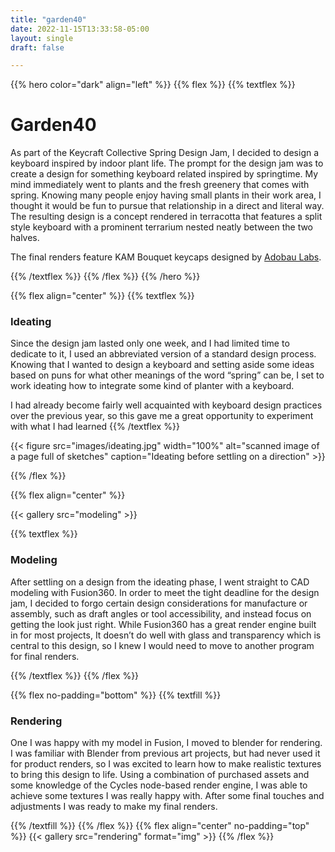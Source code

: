 ```yaml
---
title: "garden40"
date: 2022-11-15T13:33:58-05:00
layout: single
draft: false

---
```

{{% hero color="dark" align="left" %}}
{{% flex %}}
{{% textflex %}}

# Garden40

As part of the Keycraft Collective Spring Design Jam, I decided to design a keyboard inspired by indoor plant life. The prompt for the design jam was to create a design for something keyboard related inspired by springtime. My mind immediately went to plants and the fresh greenery that comes with spring. Knowing many people enjoy having small plants in their work area, I thought it would be fun to pursue that relationship in a direct and literal way. The resulting design is a concept rendered in terracotta that features a split style keyboard with a prominent terrarium nested neatly between the two halves.

The final renders feature KAM Bouquet keycaps designed by [Adobau Labs](https://adobaulabs.com/).

{{% /textflex %}}
{{% /flex %}}
{{% /hero %}}


{{% flex align="center" %}}
{{% textflex %}}
### Ideating

Since the design jam lasted only one week, and I had limited time to dedicate to it, I used an abbreviated version of a standard design process. Knowing that I wanted to design a keyboard and setting aside some ideas based on puns for what other meanings of the word “spring” can be, I set to work ideating how to integrate some kind of planter with a keyboard.


I had already become fairly well acquainted with keyboard design practices over the previous year, so this gave me a great opportunity to experiment with what I had learned
{{% /textflex %}}

{{< figure src="images/ideating.jpg" width="100%" alt="scanned image of a page full of sketches" caption="Ideating before settling on a direction" >}}

{{% /flex %}}

{{% flex align="center" %}}

{{< gallery src="modeling"  >}}

{{% textflex %}}

### Modeling

After settling on a design from the ideating phase, I went straight to CAD modeling with Fusion360. In order to meet the tight deadline for the design jam, I decided to forgo certain design considerations for manufacture or assembly, such as draft angles or tool accessibility, and instead focus on getting the look just right. While Fusion360 has a great render engine built in for most projects, It doesn’t do well with glass and transparency which is central to this design, so I knew I would need to move to another program for final renders.


{{% /textflex %}}
{{% /flex %}}

{{% flex no-padding="bottom" %}}
{{% textfill %}}

### Rendering

One I was happy with my model in Fusion, I moved to blender for rendering. I was familiar with Blender from previous art projects, but had never used it for product renders, so I was excited to learn how to make realistic textures to bring this design to life. Using a combination of purchased assets and some knowledge of the Cycles node-based render engine, I was able to achieve some textures I was really happy with. After some final touches and adjustments I was ready to make my final renders.

{{% /textfill %}}
{{% /flex %}}
{{% flex align="center" no-padding="top" %}}
{{< gallery src="rendering" format="img" >}}
{{% /flex %}}